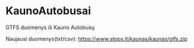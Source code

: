 # KaunoAutobusai
GTFS duomenys iš Kauno Autobusų

Naujausi duomenys(txt/csv):
https://www.stops.lt/kaunas/kaunas/gtfs.zip
